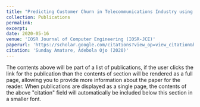 ```yaml
---
title: "Predicting Customer Churn in Telecommunications Industry using Convolutional Neural Network Model"
collection: Publications
permalink: 
excerpt: 
date: 2020-05-16
venue: 'IOSR Journal of Computer Engineering (IOSR-JCE)'
paperurl: 'https://scholar.google.com/citations?view_op=view_citation&hl=en&user=MtfXe-4AAAAJ&citation_for_view=MtfXe-4AAAAJ:u5HHmVD_uO8C'
citation: 'Sunday Amatare, Adebola Ojo (2020)'
---
```


The contents above will be part of a list of publications, if the user clicks the link for the publication than the contents of section will be rendered as a full page, allowing you to provide more information about the paper for the reader. When publications are displayed as a single page, the contents of the above "citation" field will automatically be included below this section in a smaller font.
